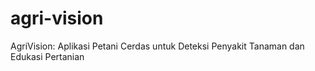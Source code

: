 # agri-vision
AgriVision: Aplikasi Petani Cerdas untuk Deteksi Penyakit Tanaman dan Edukasi Pertanian
